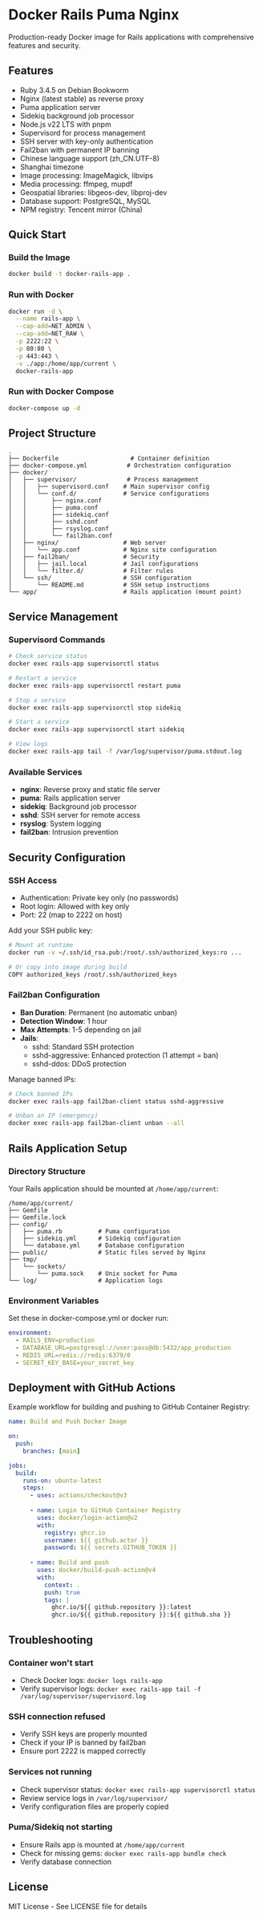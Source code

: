 # Docker Rails Puma Nginx

Production-ready Docker image for Rails applications with comprehensive features and security.

## Features

* Ruby 3.4.5 on Debian Bookworm
* Nginx (latest stable) as reverse proxy
* Puma application server
* Sidekiq background job processor
* Node.js v22 LTS with pnpm
* Supervisord for process management
* SSH server with key-only authentication
* Fail2ban with permanent IP banning
* Chinese language support (zh_CN.UTF-8)
* Shanghai timezone
* Image processing: ImageMagick, libvips
* Media processing: ffmpeg, mupdf
* Geospatial libraries: libgeos-dev, libproj-dev
* Database support: PostgreSQL, MySQL
* NPM registry: Tencent mirror (China)

## Quick Start

### Build the Image

```bash
docker build -t docker-rails-app .
```

### Run with Docker

```bash
docker run -d \
  --name rails-app \
  --cap-add=NET_ADMIN \
  --cap-add=NET_RAW \
  -p 2222:22 \
  -p 80:80 \
  -p 443:443 \
  -v ./app:/home/app/current \
  docker-rails-app
```

### Run with Docker Compose

```bash
docker-compose up -d
```

## Project Structure

```
.
├── Dockerfile                    # Container definition
├── docker-compose.yml           # Orchestration configuration
├── docker/
│   ├── supervisor/              # Process management
│   │   ├── supervisord.conf    # Main supervisor config
│   │   └── conf.d/             # Service configurations
│   │       ├── nginx.conf
│   │       ├── puma.conf
│   │       ├── sidekiq.conf
│   │       ├── sshd.conf
│   │       ├── rsyslog.conf
│   │       └── fail2ban.conf
│   ├── nginx/                  # Web server
│   │   └── app.conf            # Nginx site configuration
│   ├── fail2ban/               # Security
│   │   ├── jail.local          # Jail configurations
│   │   └── filter.d/           # Filter rules
│   └── ssh/                    # SSH configuration
│       └── README.md           # SSH setup instructions
└── app/                        # Rails application (mount point)
```

## Service Management

### Supervisord Commands

```bash
# Check service status
docker exec rails-app supervisorctl status

# Restart a service
docker exec rails-app supervisorctl restart puma

# Stop a service
docker exec rails-app supervisorctl stop sidekiq

# Start a service
docker exec rails-app supervisorctl start sidekiq

# View logs
docker exec rails-app tail -f /var/log/supervisor/puma.stdout.log
```

### Available Services

- **nginx**: Reverse proxy and static file server
- **puma**: Rails application server
- **sidekiq**: Background job processor
- **sshd**: SSH server for remote access
- **rsyslog**: System logging
- **fail2ban**: Intrusion prevention

## Security Configuration

### SSH Access

- Authentication: Private key only (no passwords)
- Root login: Allowed with key only
- Port: 22 (map to 2222 on host)

Add your SSH public key:
```bash
# Mount at runtime
docker run -v ~/.ssh/id_rsa.pub:/root/.ssh/authorized_keys:ro ...

# Or copy into image during build
COPY authorized_keys /root/.ssh/authorized_keys
```

### Fail2ban Configuration

- **Ban Duration**: Permanent (no automatic unban)
- **Detection Window**: 1 hour
- **Max Attempts**: 1-5 depending on jail
- **Jails**:
  - sshd: Standard SSH protection
  - sshd-aggressive: Enhanced protection (1 attempt = ban)
  - sshd-ddos: DDoS protection

Manage banned IPs:
```bash
# Check banned IPs
docker exec rails-app fail2ban-client status sshd-aggressive

# Unban an IP (emergency)
docker exec rails-app fail2ban-client unban --all
```

## Rails Application Setup

### Directory Structure

Your Rails application should be mounted at `/home/app/current`:

```
/home/app/current/
├── Gemfile
├── Gemfile.lock
├── config/
│   ├── puma.rb          # Puma configuration
│   ├── sidekiq.yml      # Sidekiq configuration
│   └── database.yml     # Database configuration
├── public/              # Static files served by Nginx
├── tmp/
│   └── sockets/
│       └── puma.sock    # Unix socket for Puma
└── log/                 # Application logs
```

### Environment Variables

Set these in docker-compose.yml or docker run:

```yaml
environment:
  - RAILS_ENV=production
  - DATABASE_URL=postgresql://user:pass@db:5432/app_production
  - REDIS_URL=redis://redis:6379/0
  - SECRET_KEY_BASE=your_secret_key
```

## Deployment with GitHub Actions

Example workflow for building and pushing to GitHub Container Registry:

```yaml
name: Build and Push Docker Image

on:
  push:
    branches: [main]

jobs:
  build:
    runs-on: ubuntu-latest
    steps:
      - uses: actions/checkout@v3
      
      - name: Login to GitHub Container Registry
        uses: docker/login-action@v2
        with:
          registry: ghcr.io
          username: ${{ github.actor }}
          password: ${{ secrets.GITHUB_TOKEN }}
      
      - name: Build and push
        uses: docker/build-push-action@v4
        with:
          context: .
          push: true
          tags: |
            ghcr.io/${{ github.repository }}:latest
            ghcr.io/${{ github.repository }}:${{ github.sha }}
```

## Troubleshooting

### Container won't start
- Check Docker logs: `docker logs rails-app`
- Verify supervisor logs: `docker exec rails-app tail -f /var/log/supervisor/supervisord.log`

### SSH connection refused
- Verify SSH keys are properly mounted
- Check if your IP is banned by fail2ban
- Ensure port 2222 is mapped correctly

### Services not running
- Check supervisor status: `docker exec rails-app supervisorctl status`
- Review service logs in `/var/log/supervisor/`
- Verify configuration files are properly copied

### Puma/Sidekiq not starting
- Ensure Rails app is mounted at `/home/app/current`
- Check for missing gems: `docker exec rails-app bundle check`
- Verify database connection

## License

MIT License - See LICENSE file for details